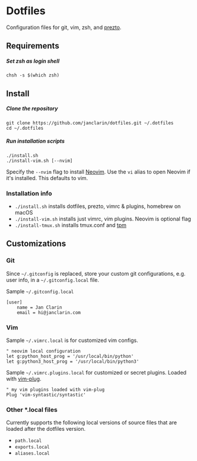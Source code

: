 # Dotfiles
Configuration files for git, vim, zsh, and
[prezto](https://github.com/sorin-ionescu/prezto).

## Requirements
##### Set zsh as login shell

```
chsh -s $(which zsh)
```

## Install
##### Clone the repository
```
git clone https://github.com/janclarin/dotfiles.git ~/.dotfiles
cd ~/.dotfiles
```

##### Run installation scripts
```
./install.sh
./install-vim.sh [--nvim]
```

Specify the `--nvim` flag to install [Neovim](https://github.com/neovim/neovim).
Use the `vi` alias to open Neovim if it's installed. This defaults to vim.


### Installation info
- `./install.sh` installs dotfiles, prezto, vimrc & plugins, homebrew on macOS
- `./install-vim.sh` installs just vimrc, vim plugins. Neovim is optional flag
- `./install-tmux.sh` installs tmux.conf and
    [tpm](https://github.com/tmux-plugins/tpm)

## Customizations
### Git
Since `~/.gitconfig` is replaced, store your custom git configurations, e.g.
user info, in a `~/.gitconfig.local` file.

Sample `~/.gitconfig.local`

```
[user]
    name = Jan Clarin
    email = hi@janclarin.com
```

### Vim
Sample `~/.vimrc.local` is for customized vim configs.

```
" neovim local configuration
let g:python_host_prog = '/usr/local/bin/python'
let g:python3_host_prog = '/usr/local/bin/python3'
```

Sample `~/.vimrc.plugins.local` for customized or secret plugins.
Loaded with [vim-plug](https://github.com/junegunn/vim-plug).


```
" my vim plugins loaded with vim-plug
Plug 'vim-syntastic/syntastic'
```

### Other *.local files
Currently supports the following local versions of source files that are loaded
after the dotfiles version.

- `path.local`
- `exports.local`
- `aliases.local`
